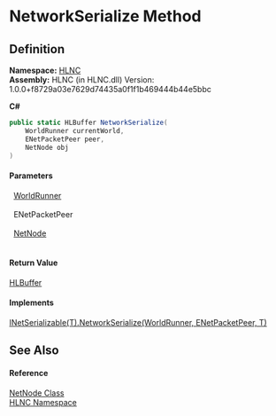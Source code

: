 # NetworkSerialize Method




## Definition
**Namespace:** <a href="N_HLNC">HLNC</a>  
**Assembly:** HLNC (in HLNC.dll) Version: 1.0.0+f8729a03e7629d74435a0f1f1b469444b44e5bbc

**C#**
``` C#
public static HLBuffer NetworkSerialize(
	WorldRunner currentWorld,
	ENetPacketPeer peer,
	NetNode obj
)
```



#### Parameters
<dl><dt>  <a href="T_HLNC_WorldRunner">WorldRunner</a></dt><dd> </dd><dt>  ENetPacketPeer</dt><dd> </dd><dt>  <a href="T_HLNC_NetNode">NetNode</a></dt><dd> </dd></dl>

#### Return Value
<a href="T_HLNC_Serialization_HLBuffer">HLBuffer</a>

#### Implements
<a href="M_HLNC_Serialization_INetSerializable_1_NetworkSerialize">INetSerializable(T).NetworkSerialize(WorldRunner, ENetPacketPeer, T)</a>  


## See Also


#### Reference
<a href="T_HLNC_NetNode">NetNode Class</a>  
<a href="N_HLNC">HLNC Namespace</a>  
